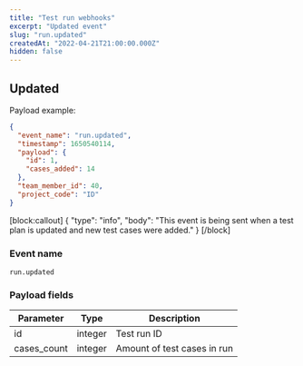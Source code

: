 ```yaml
---
title: "Test run webhooks"
excerpt: "Updated event"
slug: "run.updated"
createdAt: "2022-04-21T21:00:00.000Z"
hidden: false
---
```


## Updated

Payload example:

```json
{
  "event_name": "run.updated",
  "timestamp": 1650540114,
  "payload": {
    "id": 1,
    "cases_added": 14
  },
  "team_member_id": 40,
  "project_code": "ID"
}
```
[block:callout]
{
  "type": "info",
  "body": "This event is being sent when a test plan is updated and new test cases were added."
}
[/block]

### Event name

`run.updated`

### Payload fields

| Parameter   | Type  | Description                           |
|-------------|-------|---------------------------------------|
| id          | integer   | Test run ID                       |
| cases_count | integer    | Amount of test cases in run      |
